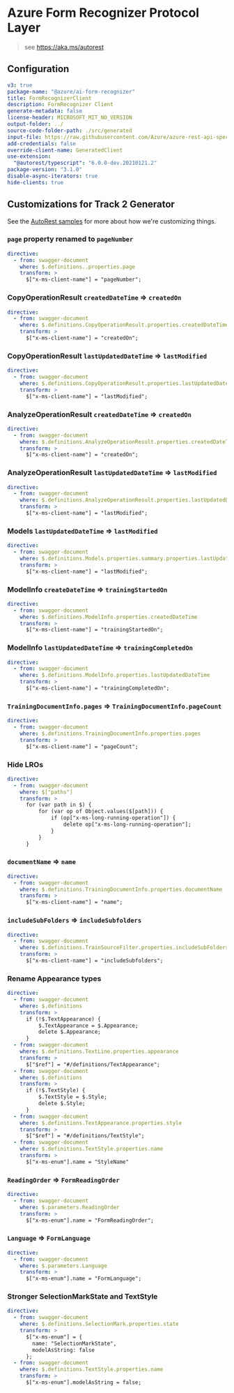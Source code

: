# Azure Form Recognizer Protocol Layer

> see https://aka.ms/autorest

## Configuration

```yaml
v3: true
package-name: "@azure/ai-form-recognizer"
title: FormRecognizerClient
description: FormRecognizer Client
generate-metadata: false
license-header: MICROSOFT_MIT_NO_VERSION
output-folder: ../
source-code-folder-path: ./src/generated
input-file: https://raw.githubusercontent.com/Azure/azure-rest-api-specs/1a8a869d1a96dc007f116d320f5c2659323bbe7c/specification/cognitiveservices/data-plane/FormRecognizer/stable/v2.1/FormRecognizer.json
add-credentials: false
override-client-name: GeneratedClient
use-extension:
  "@autorest/typescript": "6.0.0-dev.20210121.2"
package-version: "3.1.0"
disable-async-iterators: true
hide-clients: true
```

## Customizations for Track 2 Generator

See the [AutoRest samples](https://github.com/Azure/autorest/tree/master/Samples/3b-custom-transformations)
for more about how we're customizing things.

### `page` property renamed to `pageNumber`

```yaml
directive:
  - from: swagger-document
    where: $.definitions..properties.page
    transform: >
      $["x-ms-client-name"] = "pageNumber";
```

### CopyOperationResult `createdDateTime` => `createdOn`

```yaml
directive:
  - from: swagger-document
    where: $.definitions.CopyOperationResult.properties.createdDateTime
    transform: >
      $["x-ms-client-name"] = "createdOn";
```

### CopyOperationResult `lastUpdatedDateTime` => `lastModified`

```yaml
directive:
  - from: swagger-document
    where: $.definitions.CopyOperationResult.properties.lastUpdatedDateTime
    transform: >
      $["x-ms-client-name"] = "lastModified";
```

### AnalyzeOperationResult `createdDateTime` => `createdOn`

```yaml
directive:
  - from: swagger-document
    where: $.definitions.AnalyzeOperationResult.properties.createdDateTime
    transform: >
      $["x-ms-client-name"] = "createdOn";
```

### AnalyzeOperationResult `lastUpdatedDateTime` => `lastModified`

```yaml
directive:
  - from: swagger-document
    where: $.definitions.AnalyzeOperationResult.properties.lastUpdatedDateTime
    transform: >
      $["x-ms-client-name"] = "lastModified";
```

### Models `lastUpdatedDateTime` => `lastModified`

```yaml
directive:
  - from: swagger-document
    where: $.definitions.Models.properties.summary.properties.lastUpdatedDateTime
    transform: >
      $["x-ms-client-name"] = "lastModified";
```

### ModelInfo `createDateTime` => `trainingStartedOn`

```yaml
directive:
  - from: swagger-document
    where: $.definitions.ModelInfo.properties.createdDateTime
    transform: >
      $["x-ms-client-name"] = "trainingStartedOn";
```

### ModelInfo `lastUpdatedDateTime` => `trainingCompletedOn`

```yaml
directive:
  - from: swagger-document
    where: $.definitions.ModelInfo.properties.lastUpdatedDateTime
    transform: >
      $["x-ms-client-name"] = "trainingCompletedOn";
```

### `TrainingDocumentInfo.pages` => `TrainingDocumentInfo.pageCount`

```yaml
directive:
  - from: swagger-document
    where: $.definitions.TrainingDocumentInfo.properties.pages
    transform: >
      $["x-ms-client-name"] = "pageCount";
```

### Hide LROs

```yaml
directive:
  - from: swagger-document
    where: $["paths"]
    transform: >
      for (var path in $) {
          for (var op of Object.values($[path])) {
              if (op["x-ms-long-running-operation"]) {
                  delete op["x-ms-long-running-operation"];
              }
          }
      }
```

### `documentName` => `name`

```yaml
directive:
  - from: swagger-document
    where: $.definitions.TrainingDocumentInfo.properties.documentName
    transform: >
      $["x-ms-client-name"] = "name";
```

### `includeSubFolders` => `includeSubfolders`

```yaml
directive:
  - from: swagger-document
    where: $.definitions.TrainSourceFilter.properties.includeSubFolders
    transform: >
      $["x-ms-client-name"] = "includeSubfolders";
```

### Rename Appearance types

```yaml
directive:
  - from: swagger-document
    where: $.definitions
    transform: >
      if (!$.TextAppearance) {
          $.TextAppearance = $.Appearance;
          delete $.Appearance;
      }
  - from: swagger-document
    where: $.definitions.TextLine.properties.appearance
    transform: >
      $["$ref"] = "#/definitions/TextAppearance";
  - from: swagger-document
    where: $.definitions
    transform: >
      if (!$.TextStyle) {
          $.TextStyle = $.Style;
          delete $.Style;
      }
  - from: swagger-document
    where: $.definitions.TextAppearance.properties.style
    transform: >
      $["$ref"] = "#/definitions/TextStyle";
  - from: swagger-document
    where: $.definitions.TextStyle.properties.name
    transform: >
      $["x-ms-enum"].name = "StyleName"
```

### `ReadingOrder` => `FormReadingOrder`

```yaml
directive:
  - from: swagger-document
    where: $.parameters.ReadingOrder
    transform: >
      $["x-ms-enum"].name = "FormReadingOrder";
```

### `Language` => `FormLanguage`

```yaml
directive:
  - from: swagger-document
    where: $.parameters.Language
    transform: >
      $["x-ms-enum"].name = "FormLanguage";
```

### Stronger SelectionMarkState and TextStyle

```yaml
directive:
  - from: swagger-document
    where: $.definitions.SelectionMark.properties.state
    transform: >
      $["x-ms-enum"] = {
        name: "SelectionMarkState",
        modelAsString: false
      };
  - from: swagger-document
    where: $.definitions.TextStyle.properties.name
    transform: >
      $["x-ms-enum"].modelAsString = false;
```
